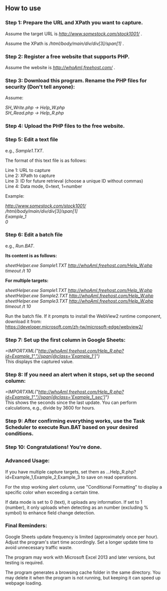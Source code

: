## How to use

### Step 1: Prepare the URL and XPath you want to capture.

Assume the target URL is _http://www.somestock.com/stock1001/_ .

Assume the XPath is _/html/body/main/div/div\[3\]/span\[1\]_ .

### Step 2: Register a free website that supports PHP.

Assume the website is _http://whoAmI.freehost.com/_ .

### Step 3: Download this program. Rename the PHP files for security (Don't tell anyone):

Assume:

_SH\_Write.php -> Help\_W.php_  
_SH\_Read.php -> Help\_R.php_

### Step 4: Upload the PHP files to the free website.

### Step 5: Edit a text file

e.g., _Sample1.TXT_.

The format of this text file is as follows:

Line 1: URL to capture  
Line 2: XPath to capture  
Line 3: ID for future retrieval (choose a unique ID without commas)  
Line 4: Data mode, 0=text, 1=number  
  
Example:

_http://www.somestock.com/stock1001/_  
_/html/body/main/div/div\[3\]/span\[1\]_  
_Example\_1_  
_0_

### Step 6: Edit a batch file

e.g., _Run.BAT_.

**Its content is as follows:**

_sheetHelper.exe Sample1.TXT http://whoAmI.freehost.com/Help_W.php_  
_timeout /t 10_

**For multiple targets:**

_sheetHelper.exe Sample1.TXT http://whoAmI.freehost.com/Help_W.php_  
_sheetHelper.exe Sample2.TXT http://whoAmI.freehost.com/Help_W.php_  
_sheetHelper.exe Sample3.TXT http://whoAmI.freehost.com/Help_W.php_  
_timeout /t 10_

Run the batch file. If it prompts to install the WebView2 runtime component, download it from:  
https://developer.microsoft.com/zh-tw/microsoft-edge/webview2/

### Step 7: Set up the first column in Google Sheets:

_\=IMPORTXML("http://whoAmI.freehost.com/Help_R.php?id=Example_1","//span[@class='Example_1']")_  
This displays the captured value.

### Step 8: If you need an alert when it stops, set up the second column:

_\=IMPORTXML("http://whoAmI.freehost.com/Help_R.php?id=Example_1","//span[@class='Example_1_sec']")_  
This shows the seconds since the last update. You can perform calculations, e.g., divide by 3600 for hours.

### Step 9: After confirming everything works, use the Task Scheduler to execute Run.BAT based on your desired conditions.

### Step 10: Congratulations! You're done.

### Advanced Usage:

If you have multiple capture targets, set them as …Help\_R.php?id=Example\_1,Example\_2,Example\_3 to save on read operations.

For the stop working alert column, use "Conditional Formatting" to display a specific color when exceeding a certain time.

If data mode is set to 0 (text), it uploads any information. If set to 1 (number), it only uploads when detecting as an number (excluding % symbol) to enhance field change detection.

### Final Reminders:

Google Sheets update frequency is limited (approximately once per hour). Adjust the program's start time accordingly. Set a longer update time to avoid unnecessary traffic waste.

The program may work with Microsoft Excel 2013 and later versions, but testing is required.

The program generates a browsing cache folder in the same directory. You may delete it when the program is not running, but keeping it can speed up webpage loading.